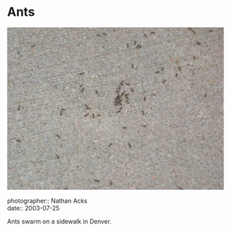 # Ants

![A cluster of ants on a sidewalk](assets/2003-07-25-ants.webp)

photographer:: Nathan Acks  
date:: 2003-07-25

Ants swarm on a sidewalk in Denver.
